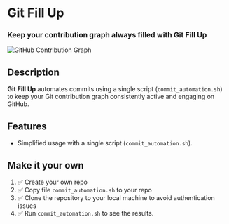 # Git Fill Up

### Keep your contribution graph always filled with Git Fill Up

![GitHub Contribution Graph](https://habrastorage.org/webt/nh/6x/xn/nh6xxncixsn4kojmbh7cdb1dgto.png)

## Description

**Git Fill Up** automates commits using a single script (`commit_automation.sh`) to keep your Git contribution graph consistently active and engaging on GitHub.

## Features

- Simplified usage with a single script (`commit_automation.sh`).

## Make it your own

1. ✅ Create your own repo
2. ✅ Copy file `commit_automation.sh` to your repo
3. ✅ Clone the repository to your local machine to avoid authentication issues
4. ✅ Run `commit_automation.sh` to see the results.




